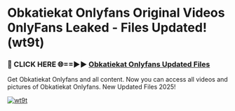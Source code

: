 # Obkatiekat Onlyfans Original Videos 0nlyFans Leaked - Files Updated! (wt9t)

<h3>🔴 CLICK HERE 🌐==►► <a href="https://tinyurl.com/2m67pmp6" rel="nofollow">Obkatiekat Onlyfans Updated Files</a></h3>

Get Obkatiekat Onlyfans and all content. Now you can access all videos and pictures of Obkatiekat Onlyfans. New Updated Files 2025!

[![wt9t](https://i.imgur.com/H4QAA4z.gif)](https://tinyurl.com/2m67pmp6)